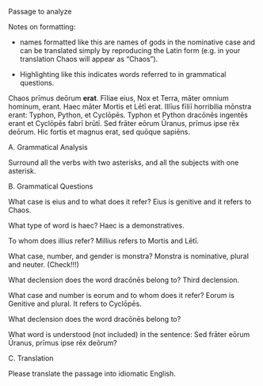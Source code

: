 Passage to analyze

Notes on formatting:

- names formatted like this are names of gods in the nominative case and can be translated simply by reproducing the Latin form (e.g. in your translation Chaos will appear as “Chaos”).

- Highlighting like this indicates words referred to in grammatical questions.

Chaos prīmus deōrum **erat**. Fīliae eius, Nox et Terra, māter omnium hominum, erant. Haec māter Mortis et Lētī erat. Illīus fīliī horribilia mōnstra erant: Typhon, Python, et Cyclōpēs. Typhon et Python dracōnēs ingentēs erant et Cyclōpēs fabrī brūtī. Sed frāter eōrum Ūranus, prīmus ipse rēx deōrum. Hic fortis et magnus erat, sed quōque sapiēns.

A. Grammatical Analysis

Surround all the verbs with two asterisks, and all the subjects with one asterisk.


B. Grammatical Questions

What case is eius and to what does it refer? Eius is genitive and it refers to Chaos.

What type of word is haec? Haec is a demonstratives.

To whom does illius refer? Millius refers to Mortis and Lētī.

What case, number, and gender is monstra? Monstra is nominative, plural and neuter. (Check!!!)

What declension does the word dracōnēs belong to? Third declension.

What case and number is eorum and to whom does it refer? Eorum is Genitive and plural. It refers to Cyclōpēs.

What declension does the word dracōnēs belong to?

What word is understood (not included) in the sentence: Sed frāter eōrum Ūranus, prīmus ipse rēx deōrum?

C. Translation

Please translate the passage into idiomatic English.
